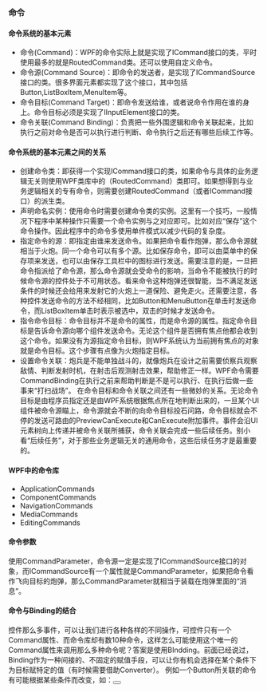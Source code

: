 ### 命令

#### 命令系统的基本元素
- 命令(Command)：WPF的命令实际上就是实现了ICommand接口的类，平时使用最多的就是RoutedCommand类。还可以使用自定义命令。
- 命令源(Command Source)：即命令的发送者，是实现了ICommandSource接口的类。很多界面元素都实现了这个接口，其中包括Button,ListBoxItem,MenuItem等。
- 命令目标(Command Target)：即命令发送给谁，或者说命令作用在谁的身上。命令目标必须是实现了IInputElement接口的类。
- 命令关联(Command Binding)：负责把一些外围逻辑和命令关联起来，比如执行之前对命令是否可以执行进行判断、命令执行之后还有哪些后续工作等。

#### 命令系统的基本元素之间的关系 
- 创建命令类：即获得一个实现ICommand接口的类，如果命令与具体的业务逻辑无关则使用WPF类库中的（RoutedCommand）类即可。如果想得到与业务逻辑相关的专有命令，则需要创建RoutedCommand（或者ICommand接口）的派生类。 
- 声明命名实例：使用命令时需要创建命令类的实例。这里有一个技巧，一般情况下程序中某种操作只需要一个命令实例与之对应即可。比如对应“保存”这个命令操作。因此程序中的命令多使用单件模式以减少代码的复杂度。 
- 指定命令的源：即指定由谁来发送命令。如果把命令看作炮弹，那么命令源就相当于火炮。同一个命令可以有多个源。比如保存命令，即可以由菜单中的保存项来发送，也可以由保存工具栏中的图标进行发送。需要注意的是，一旦把命令指派给了命令源，那么命令源就会受命令的影响，当命令不能被执行的时候命令源的控件处于不可用状态。看来命令这种炮弹还很智能，当不满足发送条件的时候还会给用来发射它的火炮上一道保险、避免走火。还需要注意，各种控件发送命令的方法不经相同，比如Button和MenuButton在单击时发送命令，而ListBoxItem单击时表示被选中，双击的时候才发送命令。 
- 指令命令目标：命令目标并不是命令的属性，而是命令源的属性。指定命令目标是告诉命令源向哪个组件发送命令。无论这个组件是否拥有焦点他都会收到这个命令。如果没有为源指定命令目标，则WPF系统认为当前拥有焦点的对象就是命令目标。这个步骤有点像为火炮指定目标。 
- 设置命令关联：炮兵是不能单独战斗的，就像炮兵在设计之前需要侦察兵观察敌情、判断发射时机，在射击后观测射击效果，帮助修正一样。WPF命令需要CommandBinding在执行之前来帮助判断是不是可以执行、在执行后做一些事来“打扫战场”。
在命令目标和命令关联之间还有一些微妙的关系。无论命令目标是由程序员指定还是由WPF系统根据焦点所在地判断出来的，一旦某个UI组件被命令源瞄上，命令源就会不断的向命令目标投石问路，命令目标就会不停的发送可路由的PreviewCanExecute和CanExecute附加事件。事件会沿UI元素树向上传递并被命令关联所捕获，命令关联会完成一些后续任务。别小看“后续任务”，对于那些业务逻辑无关的通用命令，这些后续任务才是最重要的。 

#### WPF中的命令库 
- ApplicationCommands
- ComponentCommands
- NavigationCommands
- MediaCommands
- EditingCommands 

#### 命令参数 
使用CommandParameter，命令源一定是实现了ICommandSource接口的对象，而ICommandSource有一个属性就是CommandParameter，如果把命令看作飞向目标的炮弹，那么CommandParameter就相当于装载在炮弹里面的“消息”。

#### 命令与Binding的结合 
控件那么多事件，可以让我们进行各种各样的不同操作，可控件只有一个Command属性、而命令库却有数10种命令，这样怎么可能使用这个唯一的Command属性来调用那么多种命令呢？答案是使用BIndding。前面已经说过，Binding作为一种间接的、不固定的赋值手段，可以让你有机会选择在某个条件下为目标赋特定的值（有时候需要借助Converter）。 例如一个Button所关联的命令有可能根据某些条件而改变，如：<Button x:Name="cmdBtn" Command="{Binding Path=ppp, Source=sss}" Content="Command"></Button>

